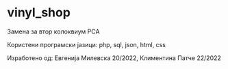 # vinyl_shop
Замена за втор колоквиум РСА



Користени програмски јазици: php, sql, json, html, css



Изработено од: Евгенија Милевска 20/2022, Климентина Патче 22/2022
